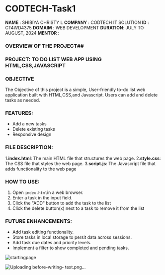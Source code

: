 # CODTECH-Task1
**NAME**    : SHIBIYA CHRISTY L
**COMPANY** : CODTECH IT SOLUTION 
**ID**      : CT4WD4375
**DOMAIM**  : WEB DEVELOPMENT
**DURATION**: JULY TO AUGUST, 2024
**MENTOR**  : 

### OVERVIEW OF THE PROJECT##

### PROJECT: TO DO LIST WEB APP USING HTML,CSS,JAVASCRIPT

### OBJECTIVE
The Objective of this project is a simple, User-friendly to-do list web application built with HTML,CSS,and Javascript.
Users can add and delete tasks as needed. 

### FEATURES:
- Add a new tasks
- Delete existing tasks
- Responsive design
 
### FILE DESCRIPTION:
1.**index.html**: The main HTML file that structures the web page.
2.**style.css**:  The CSS file that styles the web page.
3.**script.js**:  The Javascript file that adds functionality to the web page

### HOW TO USE:
1.  Open `index.html`in a web browser.
2. Enter a task in the input field.
3. Click the "ADD" button to add the task to the list
4. Click the delete button(x) next to a task to remove it from the list

### FUTURE ENHANCEMENTS:
- Add task editing functionality.
- Store tasks in local storage to persit data across sessions.
- Add task due dates and priority levels.
- Implement a filter to show completed and pending tasks.


![startingpage](https://github.com/user-attachments/assets/6700316c-bd75-4240-a64c-910798c41ca4)







![Uploading before-writing-  text.png…]()





